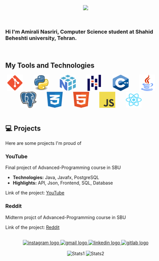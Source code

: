 <p align="center">
  <a href="https://git.io/typing-svg">
    <img src="https://readme-typing-svg.demolab.com?font=Fira+Code&size=40&pause=1000&color=00FF00&center=true&vCenter=true&width=500&lines=----HOPE----"/>
  </a>
</p>

<br>

### Hi I'm Amirali Nasriri, Computer Science student at Shahid Beheshti university, Tehran.

<br>

## My Tools and Technologies

<div align="center">
    <img src="icons/git.svg" alt="git" height=50 width=50">
    <img width=25>
    <img src="icons/python.svg" alt="git" height=50 width=50">
    <img width=25>
    <img src="icons/numpy-1.svg" alt="git" height=50 width=50">
    <img width=25>
    <img src="icons/pandas.svg" alt="git" height=50 width=50">
    <img width=25>
    <img src="icons/c++.svg" alt="git" height=50 width=50">
    <img width=25>
    <img src="icons/java.svg" alt="git" height=50 width=50">
    <img width=25>
    <img src="icons/postgres.svg" alt="git" height=50 width=50">
    <img width=25>
    <img src="icons/css-3.svg" alt="git" height=50 width=50">
    <img width=25>
    <img src="icons/html-1.svg" alt="git" height=50 width=50">
    <img width=25>
    <img src="icons/logo-javascript.svg" alt="git" height=50 width=50">
    <img width=25>
    <img src="icons/react-2.svg" alt="git" height=50 width=50">
    <img width=25>
    
</div>

<br>

## 💻 Projects
Here are some projects I'm proud of

### YouTube

Final project of Advanced-Programming course in SBU

- **Technologies:** Java, Javafx, PostgreSQL
- **Highlights:** API, Json, Frontend, SQL, Database

Link of the project: [YouTube]()

### Reddit 

Midterm projct of Advanced-Programming course in SBU

Link of the project: [Reddit](https://github.com/amiralinasiri27/SBU_AP_Reddit)

<br>

<div align="center">
  <a href="https://www.instagram.com/amirali__nasiri_?igsh=aW82cmxvYzRtOHZj" target="_blank">
    <img src="https://img.shields.io/static/v1?message=Instagram&logo=instagram&label=&color=cd486b&logoColor=white&labelColor=&style=for-the-badge" height="27" alt="instagram logo"  />
  </a>
  <a href="amirnasiri1383710@gmail.com" target="_blank">
    <img src="https://img.shields.io/static/v1?message=Gmail&logo=gmail&label=&color=D14836&logoColor=white&labelColor=&style=for-the-badge" height="27" alt="gmail logo"  />
  </a>
  <a href="
  https://www.linkedin.com/in/amirali-nasiri-370646283/" target="_blank">
    <img src="https://img.shields.io/static/v1?message=LinkedIn&logo=linkedin&label=&color=0077B5&logoColor=white&labelColor=&style=for-the-badge" height="27" alt="linkedin logo"  />
  </a>
   <a href="https://gitlab.com/amirnasiri1383710" target="_blank">
    <img src="https://img.shields.io/static/v1?message=GitLab&logo=gitlab&label=&color=FCA121&logoColor=white&labelColor=&style=for-the-badge" height="27" alt="gitlab logo"  />
  </a>
</div>

<br>

<div align="center">
    <img src="https://github-readme-stats.vercel.app/api?username=amiralinasiri27&theme=darcula&show_icons=true&hide_border=true&count_private=true" alt="Stats1" height="150">
    <img src="https://github-readme-stats.vercel.app/api/top-langs/?username=amiralinasiri27&theme=darcula&show_icons=true&hide_border=true&layout=compact" alt="Stats2" height="150">
</div>
